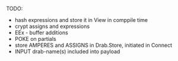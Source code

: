 TODO:

* hash expressions and store it in View in comppile time
* crypt assigns and expressions
* EEx - buffer additions
* POKE on partials
* store AMPERES and ASSIGNS in Drab.Store, initiated in Connect
* INPUT drab-name(s) included into payload
